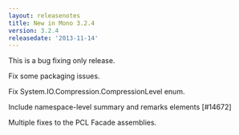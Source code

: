 ```yaml
---
layout: releasenotes
title: New in Mono 3.2.4
version: 3.2.4
releasedate: '2013-11-14'
---
```


This is a bug fixing only release.

Fix some packaging issues.

Fix System.IO.Compression.CompressionLevel enum.

Include namespace-level summary and remarks elements [#14672]

Multiple fixes to the PCL Facade assemblies.

